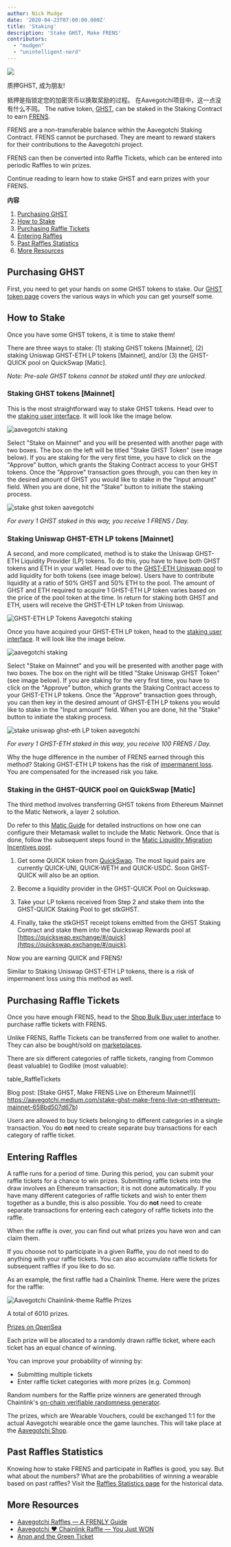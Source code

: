 ```yaml
---
author: Nick Mudge
date: '2020-04-23T07:00:00.000Z'
title: 'Staking'
description: 'Stake GHST, Make FRENS'
contributors:
  - "mudgen"
  - "unintelligent-nerd"
---
```



<div class="headerImageContainer">
<img class="headerImage" src="/staking/staking.png">
<p class="headerImageText">质押GHST, 成为朋友!</p>
</div>

抵押是指锁定您的加密货币以换取奖励的过程。 在Aavegotchi项目中，这一点没有什么不同。 The native token, [GHST](/posts/ghst), can be staked in the Staking Contract to earn [FRENS](/posts/glossary#frens).

FRENS are a non-transferable balance within the Aavegotchi Staking Contract. FRENS cannot be purchased. They are meant to reward stakers for their contributions to the Aavegotchi project.

FRENS can then be converted into Raffle Tickets, which can be entered into periodic Raffles to win prizes.

Continue reading to learn how to stake GHST and earn prizes with your FRENS.

<div class="contentsBox">

**内容**

<ol>
<li><a href=#purchasing-ghst>Purchasing GHST</a></li>
<li><a href=#how-to-stake>How to Stake</a></li>
<li><a href=#purchasing-raffle-tickets>Purchasing Raffle Tickets</a></li>
<li><a href=#entering-raffles>Entering Raffles</a></li>
<li><a href=#past-raffles-statistics>Past Raffles Statistics</a></li>
<li><a href=#more-resources>More Resources</a></li>
</ol>

</div>

## Purchasing GHST
First, you need to get your hands on some GHST tokens to stake. Our [GHST token page](/posts/ghst) covers the various ways in which you can get yourself some.

## How to Stake
Once you have some GHST tokens, it is time to stake them!

There are three ways to stake: (1) staking GHST tokens [Mainnet], (2) staking Uniswap GHST-ETH LP tokens [Mainnet], and/or (3) the GHST-QUICK pool on QuickSwap [Matic].

*Note: Pre-sale GHST tokens cannot be staked until they are unlocked.*

### Staking GHST tokens [Mainnet]
This is the most straightforward way to stake GHST tokens. Head over to the [staking user interface](https://aavegotchi.com/stake). It will look like the image below.

<img class = "bodyImage" src = "/staking/staking-interface.png" alt = "aavegotchi staking" />

Select "Stake on Mainnet" and you will be presented with another page with two boxes. The box on the left will be titled "Stake GHST Token" (see image below). If you are staking for the very first time, you have to click on the "Approve" button, which grants the Staking Contract access to your GHST tokens. Once the "Approve" transaction goes through, you can then key in the desired amount of GHST you would like to stake in the "Input amount" field. When you are done, hit the "Stake" button to initiate the staking process.

<img class = "bodyImage" src = "/staking/stake-ghst.png" alt = "stake ghst token aavegotchi" />

*For every 1 GHST staked in this way, you receive 1 FRENS / Day.*

### Staking Uniswap GHST-ETH LP tokens [Mainnet]
A second, and more complicated, method is to stake the Uniswap GHST-ETH Liquidity Provider (LP) tokens. To do this, you have to have both GHST tokens and ETH in your wallet. Head over to the [GHST-ETH Uniswap pool](https://app.uniswap.org/#/add/0x3f382dbd960e3a9bbceae22651e88158d2791550/ETH) to add liquidity for both tokens (see image below). Users have to contribute liquidity at a ratio of 50% GHST and 50% ETH to the pool. The amount of GHST and ETH required to acquire 1 GHST-ETH LP token varies based on the price of the pool token at the time.  In return for staking both GHST and ETH, users will receive the GHST-ETH LP token from Uniswap.

<img class = "bodyImage" src = "/staking/ghst-eth-uniswap-interface.png" alt = "GHST-ETH LP Tokens Aavegotchi staking" />

Once you have acquired your GHST-ETH LP token, head to the [staking user interface](https://aavegotchi.com/stake). It will look like the image below.

<img class = "bodyImage" src = "/staking/staking-interface.png" alt = "aavegotchi staking" />

Select "Stake on Mainnet" and you will be presented with another page with two boxes. The box on the right will be titled "Stake Uniswap GHST Token" (see image below). If you are staking for the very first time, you have to click on the "Approve" button, which grants the Staking Contract access to your GHST-ETH LP tokens. Once the "Approve" transaction goes through, you can then key in the desired amount of GHST-ETH LP tokens you would like to stake in the "Input amount" field. When you are done, hit the "Stake" button to initiate the staking process.

<img class = "bodyImage" src = "/staking/stake-uniswap-ghst-eth.png" alt = "stake uniswap ghst-eth LP token aavegotchi" />

*For every 1 GHST-ETH staked in this way, you receive 100 FRENS / Day.*

Why the huge difference in the number of FRENS earned through this method? Staking GHST-ETH LP tokens has the risk of [impermanent loss](/posts/glossary#impermanent-loss). You are compensated for the increased risk you take.

### Staking in the GHST-QUICK pool on QuickSwap [Matic]

The third method involves transferring GHST tokens from Ethereum Mainnet to the Matic Network, a layer 2 solution.

Do refer to this [Matic Guide](/matic) for detailed instructions on how one can configure their Metamask wallet to include the Matic Network. Once that is done, follow the subsequent steps found in the [Matic Liquidity Migration Incentives post](https://aavegotchi.medium.com/ghst-token-live-on-matic-100k-usd-liquidity-migration-incentives-announced-faq-2590daa25d73).

1. Get some QUICK token from [QuickSwap](https://quickswap.exchange). The most liquid pairs are currently QUICK-UNI, QUICK-WETH and QUICK-USDC. Soon GHST-QUICK will also be an option.

2. Become a liquidity provider in the GHST-QUICK Pool on Quickswap.

3. Take your LP tokens received from Step 2 and stake them into the GHST-QUICK Staking Pool to get stkGHST.

4. Finally, take the stkGHST receipt tokens emitted from the GHST Staking Contract and stake them into the Quickswap Rewards pool at [https://quickswap.exchange/#/quick](https://quickswap.exchange/#/quick).

Now you are earning QUICK and FRENS!

Similar to Staking Uniswap GHST-ETH LP tokens, there is a risk of impermanent loss using this method as well.

## Purchasing Raffle Tickets

Once you have enough FRENS, head to the [Shop Bulk Buy user interface](https://aavegotchi.com/tickets) to purchase raffle tickets with FRENS.

Unlike FRENS, Raffle Tickets can be transferred from one wallet to another. They can also be bought/sold on [marketplaces](/marketplace).

There are six different categories of raffle tickets, ranging from Common (least valuable) to Godlike (most valuable):

table_RaffleTickets

Blog post: \[Stake GHST, Make FRENS Live on Ethereum Mainnet!\]( https://aavegotchi.medium.com/stake-ghst-make-frens-live-on-ethereum-mainnet-658bd507d67b)

Users are allowed to buy tickets belonging to different categories in a single transaction. You do **not** need to create separate buy transactions for each category of raffle ticket.

## Entering Raffles

A raffle runs for a period of time. During this period, you can submit your raffle tickets for a chance to win prizes. Submitting raffle tickets into the draw involves an Ethereum transaction; it is not done automatically. If you have many different categories of raffle tickets and wish to enter them together as a bundle, this is also possible. You do **not** need to create separate transactions for entering each category of raffle tickets into the raffle.

When the raffle is over, you can find out what prizes you have won and can claim them.

If you choose not to participate in a given Raffle, you do not need to do anything with your raffle tickets. You can also accumulate raffle tickets for subsequent raffles if you like to do so.

As an example, the first raffle had a Chainlink Theme. Here were the prizes for the raffle:

<img class = "bodyImage" src = "/staking/link-raffle-prizes.png" alt = "Aavegotchi Chainlink-theme Raffle Prizes" />

A total of 6010 prizes.

[Prizes on OpenSea](https://opensea.io/activity/aavegotchi-wearable-vouchers)

Each prize will be allocated to a randomly drawn raffle ticket, where each ticket has an equal chance of winning.

You can improve your probability of winning by:
* Submitting multiple tickets
* Enter raffle ticket categories with more prizes (e.g. Common)

Random numbers for the Raffle prize winners are generated through Chainlink's [on-chain verifiable randomness generator](https://blog.chain.link/verifiable-random-functions-vrf-random-number-generation-rng-feature/).

The prizes, which are Wearable Vouchers, could be exchanged 1:1 for the actual Aavegotchi wearable once the game launches. This will take place at the [Aavegotchi Shop](https://aavegotchi.com/shop).

## Past Raffles Statistics
Knowing how to stake FRENS and participate in Raffles is good, you say. But what about the numbers? What are the probabilities of winning a wearable based on past raffles? Visit the [Raffles Statistics page](/raffles-stats) for the historical data.

## More Resources

- [Aavegotchi Raffles — A FRENLY Guide](https://aavegotchi.medium.com/aavegotchi-raffles-a-frenly-guide-66f624c9bc60)
- [Aavegotchi ❤ Chainlink Raffle — You Just WON](https://aavegotchi.medium.com/aavegotchi-chainlink-raffle-you-just-won-af87712f1018)
- [Anon and the Green Ticket](https://aavegotchi.medium.com/anon-and-the-green-ticket-5776969b3a69)